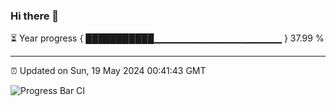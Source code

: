 ### Hi there 👋

⏳ Year progress { ███████████▁▁▁▁▁▁▁▁▁▁▁▁▁▁▁▁▁▁▁ } 37.99 %

---

⏰ Updated on Sun, 19 May 2024 00:41:43 GMT

![Progress Bar CI](https://github.com/Shyam-Makwana/GitHub-Actions-Demo/workflows/Progress%20Bar%20CI/badge.svg)
